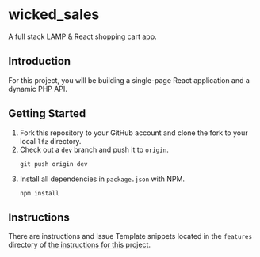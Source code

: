 # wicked_sales

A full stack LAMP & React shopping cart app.

## Introduction

For this project, you will be building a single-page React application and a dynamic PHP API.

## Getting Started

1. Fork this repository to your GitHub account and clone the fork to your local `lfz` directory.
2. Check out a `dev` branch and push it to `origin`.
    ```
    git push origin dev
    ```
3. Install all dependencies in `package.json` with NPM.
    ```
    npm install
    ```

## Instructions

There are instructions and Issue Template snippets located in the `features` directory of [the instructions for this project](https://github.com/Learning-Fuze/wicked-sales-instructions).
